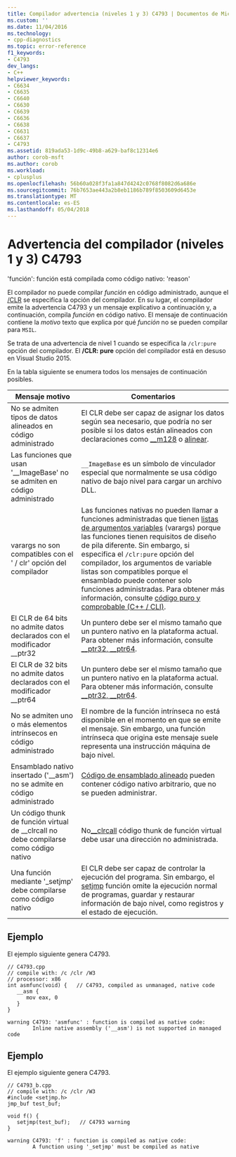 ```yaml
---
title: Compilador advertencia (niveles 1 y 3) C4793 | Documentos de Microsoft
ms.custom: ''
ms.date: 11/04/2016
ms.technology:
- cpp-diagnostics
ms.topic: error-reference
f1_keywords:
- C4793
dev_langs:
- C++
helpviewer_keywords:
- C6634
- C6635
- C6640
- C6630
- C6639
- C6636
- C6638
- C6631
- C6637
- C4793
ms.assetid: 819ada53-1d9c-49b8-a629-baf8c12314e6
author: corob-msft
ms.author: corob
ms.workload:
- cplusplus
ms.openlocfilehash: 56b60a028f3fa1a847d4242c0768f8082d6a686e
ms.sourcegitcommit: 76b7653ae443a2b8eb1186b789f8503609d6453e
ms.translationtype: MT
ms.contentlocale: es-ES
ms.lasthandoff: 05/04/2018
---
```

# <a name="compiler-warning-level-1-and-3-c4793"></a>Advertencia del compilador (niveles 1 y 3) C4793
'función': función está compilada como código nativo: 'reason'  
  
 El compilador no puede compilar *función* en código administrado, aunque el [/CLR](../../build/reference/clr-common-language-runtime-compilation.md) se especifica la opción del compilador. En su lugar, el compilador emite la advertencia C4793 y un mensaje explicativo a continuación y, a continuación, compila *función* en código nativo. El mensaje de continuación contiene la *motivo* texto que explica por qué *función* no se pueden compilar para `MSIL`.  
  
 Se trata de una advertencia de nivel 1 cuando se especifica la `/clr:pure` opción del compilador.  El **/CLR: pure** opción del compilador está en desuso en Visual Studio 2015.  
  
 En la tabla siguiente se enumera todos los mensajes de continuación posibles.  
  
|Mensaje motivo|Comentarios|  
|--------------------|-------------|  
|No se admiten tipos de datos alineados en código administrado|El CLR debe ser capaz de asignar los datos según sea necesario, que podría no ser posible si los datos están alineados con declaraciones como [__m128](../../cpp/m128.md) o [alinear](../../cpp/align-cpp.md).|  
|Las funciones que usan '__ImageBase' no se admiten en código administrado|`__ImageBase` es un símbolo de vinculador especial que normalmente se usa código nativo de bajo nivel para cargar un archivo DLL.|  
|varargs no son compatibles con el ' / clr' opción del compilador|Las funciones nativas no pueden llamar a funciones administradas que tienen [listas de argumentos variables](../../cpp/functions-with-variable-argument-lists-cpp.md) (varargs) porque las funciones tienen requisitos de diseño de pila diferente. Sin embargo, si especifica el `/clr:pure` opción del compilador, los argumentos de variable listas son compatibles porque el ensamblado puede contener solo funciones administradas. Para obtener más información, consulte [código puro y comprobable (C++ / CLI)](../../dotnet/pure-and-verifiable-code-cpp-cli.md).|  
|El CLR de 64 bits no admite datos declarados con el modificador __ptr32|Un puntero debe ser el mismo tamaño que un puntero nativo en la plataforma actual. Para obtener más información, consulte [__ptr32, \__ptr64](../../cpp/ptr32-ptr64.md).|  
|El CLR de 32 bits no admite datos declarados con el modificador __ptr64|Un puntero debe ser el mismo tamaño que un puntero nativo en la plataforma actual. Para obtener más información, consulte [__ptr32, \__ptr64](../../cpp/ptr32-ptr64.md).|  
|No se admiten uno o más elementos intrínsecos en código administrado|El nombre de la función intrínseca no está disponible en el momento en que se emite el mensaje. Sin embargo, una función intrínseca que origina este mensaje suele representa una instrucción máquina de bajo nivel.|  
|Ensamblado nativo insertado ('__asm') no se admite en código administrado|[Código de ensamblado alineado](../../assembler/inline/asm.md) pueden contener código nativo arbitrario, que no se pueden administrar.|  
|Un código thunk de función virtual de __clrcall no debe compilarse como código nativo|No[__clrcall](../../cpp/clrcall.md) código thunk de función virtual debe usar una dirección no administrada.|  
|Una función mediante '_setjmp' debe compilarse como código nativo|El CLR debe ser capaz de controlar la ejecución del programa. Sin embargo, el [setjmp](../../cpp/using-setjmp-longjmp.md) función omite la ejecución normal de programas, guardar y restaurar información de bajo nivel, como registros y el estado de ejecución.|  
  
## <a name="example"></a>Ejemplo  
 El ejemplo siguiente genera C4793.  
  
```  
// C4793.cpp  
// compile with: /c /clr /W3   
// processor: x86  
int asmfunc(void) {   // C4793, compiled as unmanaged, native code  
   __asm {  
      mov eax, 0  
   }  
}  
```  
  
```Output  
warning C4793: 'asmfunc' : function is compiled as native code:  
        Inline native assembly ('__asm') is not supported in managed code  
```  
  
## <a name="example"></a>Ejemplo  
 El ejemplo siguiente genera C4793.  
  
```  
// C4793_b.cpp  
// compile with: /c /clr /W3  
#include <setjmp.h>  
jmp_buf test_buf;  
  
void f() {  
   setjmp(test_buf);   // C4793 warning  
}  
```  
  
```Output  
warning C4793: 'f' : function is compiled as native code:  
        A function using '_setjmp' must be compiled as native  
```